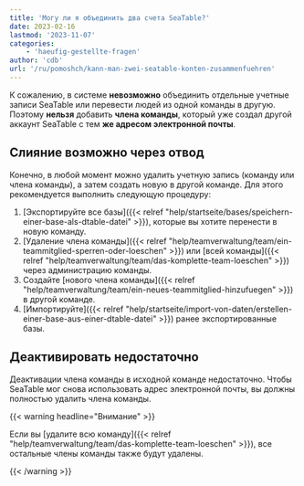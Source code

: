 ```yaml
---
title: 'Могу ли я объединить два счета SeaTable?'
date: 2023-02-16
lastmod: '2023-11-07'
categories:
    - 'haeufig-gestellte-fragen'
author: 'cdb'
url: '/ru/pomoshch/kann-man-zwei-seatable-konten-zusammenfuehren'
---
```


К сожалению, в системе **невозможно** объединить отдельные учетные записи SeaTable или перевести людей из одной команды в другую. Поэтому **нельзя** добавить **члена команды**, который уже создал другой аккаунт SeaTable с тем **же адресом электронной почты**.

## Слияние возможно через отвод

Конечно, в любой момент можно удалить учетную запись (команду или члена команды), а затем создать новую в другой команде. Для этого рекомендуется выполнить следующую процедуру:

1. [Экспортируйте все базы]({{< relref "help/startseite/bases/speichern-einer-base-als-dtable-datei" >}}), которые вы хотите перенести в новую команду.
2. [Удаление члена команды]({{< relref "help/teamverwaltung/team/ein-teammitglied-sperren-oder-loeschen" >}}) или [всей команды]({{< relref "help/teamverwaltung/team/das-komplette-team-loeschen" >}}) через администрацию команды.
3. Создайте [нового члена команды]({{< relref "help/teamverwaltung/team/ein-neues-teammitglied-hinzufuegen" >}}) в другой команде.
4. [Импортируйте]({{< relref "help/startseite/import-von-daten/erstellen-einer-base-aus-einer-dtable-datei" >}}) ранее экспортированные базы.

## Деактивировать недостаточно

Деактивации члена команды в исходной команде недостаточно. Чтобы SeaTable мог снова использовать адрес электронной почты, вы должны полностью удалить члена команды.

{{< warning headline="Внимание" >}}

Если вы [удалите всю команду]({{< relref "help/teamverwaltung/team/das-komplette-team-loeschen" >}}), все остальные члены команды также будут удалены.

{{< /warning >}}
